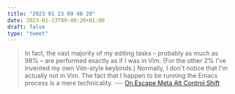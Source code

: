```yaml
---
title: "2023 01 23 09 40 20"
date: 2023-01-23T09:40:20+01:00
draft: false
type: "tweet"
---
```


> In fact, the vast majority of my editing tasks – probably as much as 98% – are performed exactly as if I was in Vim. (For the other 2% I've invented my own Vim-style keybinds.) Normally, I don't notice that I'm actually not in Vim. The fact that I happen to be running the Emacs process is a mere technicality. --- [On Escape Meta Alt Control Shift](https://two-wrongs.com/on-escape-meta-alt-control-shift-emacs.html)
